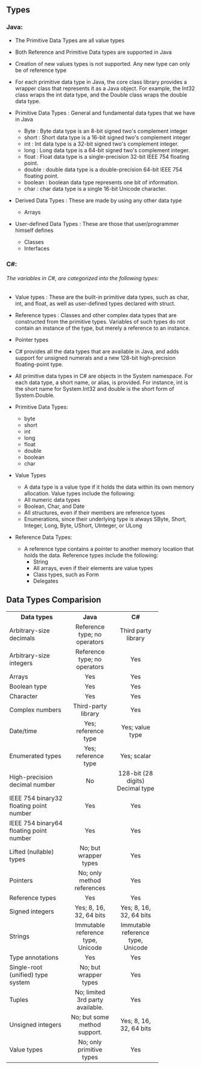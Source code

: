 ## Types




### Java:
* The Primitive Data Types are all value types
* Both Reference and Primitive Data types are supported in Java
* Creation of new values types is not supported. Any new type can only be of reference type
* For each primitive data type in Java, the core class library provides a wrapper class that represents it as a Java object. For example, the Int32 class wraps the int data type, and the Double class wraps the double data type.

* Primitive Data Types : General and fundamental data types that we have in Java
  * Byte : Byte data type is an 8-bit signed two's complement integer
  * short : Short data type is a 16-bit signed two's complement integer
  * int : Int data type is a 32-bit signed two's complement integer.
  * long : Long data type is a 64-bit signed two's complement integer.
  * float : Float data type is a single-precision 32-bit IEEE 754 floating point.
  * double : double data type is a double-precision 64-bit IEEE 754 floating point.
  * boolean : boolean data type represents one bit of information.
  * char : char data type is a single 16-bit Unicode character.


* Derived Data Types : These are made by using any other data type
    * Arrays


* User-defined Data Types : These are those that user/programmer himself defines
    * Classes
    * Interfaces


### C#:

###### The variables in C#, are categorized into the following types:
  * Value types : These are the built-in primitive data types, such as char, int, and float, as well as user-defined types declared with struct.
  * Reference types : Classes and other complex data types that are constructed from the primitive types. Variables of such types do not contain an instance of the type, but merely a reference to an instance.
  * Pointer types
  * C# provides all the data types that are available in Java, and adds support for unsigned numerals and a new 128-bit high-precision floating-point type.
  * All primitive data types in C# are objects in the System namespace. For each data type, a short name, or alias, is provided. For instance, int is the short name for System.Int32 and double is the short form of System.Double.

* Primitive Data Types:
  * byte
  * short
  * int
  * long
  * float
  * double
  * boolean
  * char


* Value Types
  * A data type is a value type if it holds the data within its own memory allocation. Value types include the following:
   * All numeric data types
   * Boolean, Char, and Date
   * All structures, even if their members are reference types
   * Enumerations, since their underlying type is always SByte, Short, Integer, Long, Byte, UShort, UInteger, or ULong


* Reference Data Types:
  * A reference type contains a pointer to another memory location that holds the data. Reference types include the following:
    * String
    * All arrays, even if their elements are value types
    * Class types, such as Form
    * Delegates




## Data Types Comparision

</table>
      <table style="width:80%;">
      <tr>
      <th style="width:40%;">Data types</th>
      <th style="width:30%;">Java</th>
      <th style="width:30%;">C#</th>
      </tr>
      <tr>
      <td>Arbitrary-size decimals</a></td>
      <td style="vertical-align:middle;text-align:center;" class="table-yes">Reference type; no operators</td>
      <td style="vertical-align:middle;text-align:center;" class="table-no">Third party library</td>
      </tr>
      <tr>
      <td>Arbitrary-size integers</td>
      <td style="vertical-align:middle;text-align:center;" class="table-yes">Reference type; no operators</td>
      <td style="vertical-align:middle;text-align:center;" class="table-yes">Yes</td>
      </tr>
      <tr>
      <td>Arrays</td>
      <td style="vertical-align:middle;text-align:center;" class="table-yes">Yes</td>
      <td style="vertical-align:middle;text-align:center;" class="table-yes">Yes</td>
      </tr>
      <tr>
      <td>Boolean type</td>
      <td style="vertical-align:middle;text-align:center;" class="table-yes">Yes</td>
      <td style="vertical-align:middle;text-align:center;" class="table-yes">Yes</td>
      </tr>
      <tr>
      <td>Character</td>
      <td style="vertical-align:middle;text-align:center;" class="table-yes">Yes</td>
      <td style="vertical-align:middle;text-align:center;" class="table-yes">Yes</td>
      </tr>
      <tr>
      <td>Complex numbers</td>
      <td style="vertical-align:middle;text-align:center;" class="table-no">Third-party library</td>
      <td style="vertical-align:middle;text-align:center;" class="table-yes">Yes</td>
      </tr>
      <tr>
      <td>Date/time</td>
      <td style="vertical-align:middle;text-align:center;" class="table-yes">Yes; reference type</td>
      <td style="vertical-align:middle;text-align:center;" class="table-yes">Yes; value type</td>
      </tr>
      <tr>
      <td>Enumerated types</td>
      <td style="vertical-align:middle;text-align:center;" class="table-yes">Yes; reference type</td>
      <td style="vertical-align:middle;text-align:center;" class="table-yes">Yes; scalar</td>
      </tr>
      <tr>
      <td>High-precision decimal number</td>
      <td style="vertical-align:middle;text-align:center;" class="table-no">No</td>
      <td style="vertical-align:middle;text-align:center;" class="table-yes">128-bit (28 digits) Decimal type</td>
      </tr>
      <tr>
      <td>IEEE 754 binary32 floating point number</td>
      <td style="vertical-align:middle;text-align:center;" class="table-yes">Yes</td>
      <td style="vertical-align:middle;text-align:center;" class="table-yes">Yes</td>
      </tr>
      <tr>
      <td>IEEE 754 binary64 floating point number</td>
      <td style="vertical-align:middle;text-align:center;" class="table-yes">Yes</td>
      <td style="vertical-align:middle;text-align:center;" class="table-yes">Yes</td>
      </tr>
      <tr>
      <td>Lifted (nullable) types</a></td>
      <td style="vertical-align:middle;text-align:center;" class="table-no">No; but wrapper types</td>
      <td style="vertical-align:middle;text-align:center;" class="table-yes">Yes</td>
      </tr>
      <tr>
      <td>Pointers</td>
      <td style="vertical-align:middle;text-align:center;" class="table-no">No; only method references </td>
      <td style="vertical-align:middle;text-align:center;" class="table-yes">Yes</td>
      </tr>
      <tr>
      <td>Reference types</td>
      <td style="vertical-align:middle;text-align:center;" class="table-yes">Yes</td>
      <td style="vertical-align:middle;text-align:center;" class="table-yes">Yes</td>
      </tr>
      <tr>
      <td>Signed integers</a></td>
      <td style="vertical-align:middle;text-align:center;" class="table-yes">Yes; 8, 16, 32, 64 bits</td>
      <td style="vertical-align:middle;text-align:center;" class="table-yes">Yes; 8, 16, 32, 64 bits</td>
      </tr>
      <tr>
      <td>Strings</td>
      <td style="vertical-align:middle;text-align:center;" class="table-yes">Immutable reference type, Unicode</td>
      <td style="vertical-align:middle;text-align:center;" class="table-yes">Immutable reference type, Unicode</td>
      </tr>
      <tr>
      <td>Type annotations</td>
      <td style="vertical-align:middle;text-align:center;" class="table-yes">Yes</td>
      <td style="vertical-align:middle;text-align:center;" class="table-yes">Yes</td>
      </tr>
      <tr>
      <td>Single-root (unified) type system</td>
      <td style="vertical-align:middle;text-align:center;" class="table-no">No; but wrapper types</td>
      <td style="vertical-align:middle;text-align:center;" class="table-yes">Yes</td>
      </tr>
      <tr>
      <td>Tuples</td>
      <td style="vertical-align:middle;text-align:center;" class="table-no">No; limited 3rd party available.</td>
      <td style="vertical-align:middle;text-align:center;" class="table-yes">Yes</td>
      </tr>
      <tr>
      <td>Unsigned integers</td>
      <td style="vertical-align:middle;text-align:center;" class="table-no">No; but some method support.</td>
      <td style="vertical-align:middle;text-align:center;" class="table-yes">Yes; 8, 16, 32, 64 bits</td>
      </tr>
      <tr>
      <td>Value types</td>
      <td style="vertical-align:middle;text-align:center;" class="table-no">No; only primitive types</td>
      <td style="vertical-align:middle;text-align:center;" class="table-yes">Yes</td>
      </tr>
  </table>
